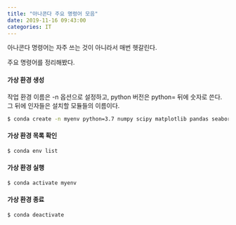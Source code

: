 ```yaml
---
title: "아나콘다 주요 명령어 모음"
date: 2019-11-16 09:43:00
categories: IT
---
```

아나콘다 명령어는 자주 쓰는 것이 아니라서 매번 헷갈린다.

주요 명령어를 정리해봤다.

#### 가상 환경 생성

작업 환경 이름은 -n 옵션으로 설정하고, python 버전은 python= 뒤에 숫자로 쓴다. 그 뒤에 인자들은 설치할 모듈들의 이름이다.
```bash
$ conda create -n myenv python=3.7 numpy scipy matplotlib pandas seaborn
```

#### 가상 환경 목록 확인
```bash
$ conda env list
```

#### 가상 환경 실행
```bash
$ conda activate myenv
```

#### 가상 환경 종료
```bash
$ conda deactivate
```
